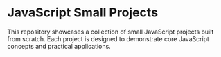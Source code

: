 # JavaScript Small Projects

This repository showcases a collection of small JavaScript projects built from scratch. Each project is designed to demonstrate core JavaScript concepts and practical applications.
